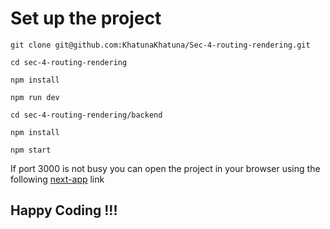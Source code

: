 # Set up the project

```
git clone git@github.com:KhatunaKhatuna/Sec-4-routing-rendering.git
```

```
cd sec-4-routing-rendering
```

```
npm install
```

```
npm run dev
```

```
cd sec-4-routing-rendering/backend
```

```
npm install
```

```
npm start
```

If port 3000 is not busy you can open the project in your browser using the following [next-app](http://localhost:3000/) link

## Happy Coding !!!
